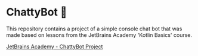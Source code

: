 # ChattyBot :robot:
This repository contains a project of a simple console chat bot that was made based on lessons from the JetBrains Academy 'Kotlin Basics' course. 

[JetBrains Academy - ChattyBot Project](https://hyperskill.org/projects/126?track=18)


